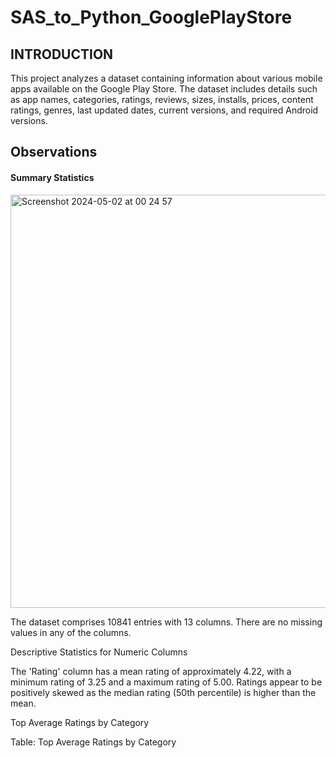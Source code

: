 # SAS_to_Python_GooglePlayStore

## INTRODUCTION 

This project analyzes a dataset containing information about various mobile apps available on the Google Play Store. The dataset includes details such as app names, categories, ratings, reviews, sizes, installs, prices, content ratings, genres, last updated dates, current versions, and required Android versions.


## Observations

#### Summary Statistics


<img width="661" alt="Screenshot 2024-05-02 at 00 24 57" src="https://github.com/NikhilSalv/SAS_to_Python_GooglePlayStore/assets/74225565/ba1f69bc-f64a-4428-bea9-2a2b318d3905">


The dataset comprises 10841 entries with 13 columns. There are no missing values in any of the columns.

Descriptive Statistics for Numeric Columns

The 'Rating' column has a mean rating of approximately 4.22, with a minimum rating of 3.25 and a maximum rating of 5.00. Ratings appear to be positively skewed as the median rating (50th percentile) is higher than the mean.

Top Average Ratings by Category

Table: Top Average Ratings by Category
